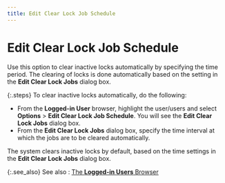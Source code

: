 ```yaml
---
title: Edit Clear Lock Job Schedule
---
```


# Edit Clear Lock Job Schedule


Use this option to clear inactive locks automatically by specifying  the time period. The clearing of locks is done automatically based on  the setting in the **Edit Clear Lock Jobs**  dialog box.


{:.steps}
To clear inactive locks automatically, do  the following:

- From the **Logged-in User** browser, highlight the  user/users and select **Options**  > **Edit Clear Lock Job Schedule**.  You will see the **Edit Clear Lock Jobs** dialog box.
- From the **Edit Clear Lock Jobs** dialog box, specify  the time interval at which the jobs are to be cleared automatically.



The system clears inactive locks by default, based on the time settings  in the **Edit Clear Lock Jobs** dialog  box.


{:.see_also}
See also
: [The **Logged-in Users** Browser]({{site.wwe_baseurl}}/misc/the_logged_in_users_browser.html)
